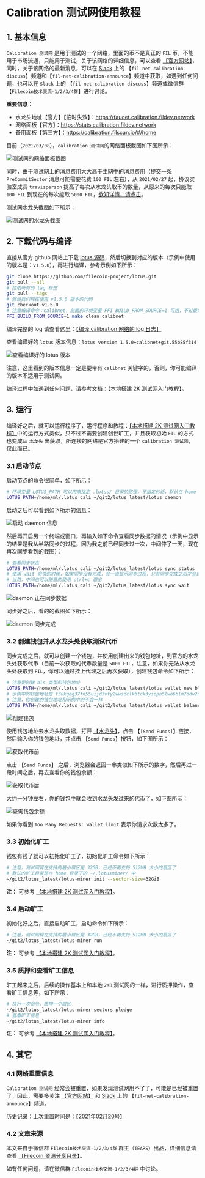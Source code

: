 

# Calibration 测试网使用教程

## 1. 基本信息

`Calibration 测试网` 是用于测试的一个网络，里面的币不是真正的 `FIL` 币，不能用于市场流通，只能用于测试，关于该网络的详细信息，可以查看 [【官方网站】](https://network.filecoin.io/)，同时，关于该网络的最新消息，可以在 [Slack](filecoinproject.slack.com) 上的 【`fil-net-calibration-discuss`】频道和【`fil-net-calibration-announce`】频道中获取，如遇到任何问题，也可以在 `Slack` 上的 【`fil-net-calibration-discuss`】频道或微信群【`Filecoin技术交流-1/2/3/4群`】进行讨论。

**重要信息：**

- 水龙头地址【官方】【临时失效】：https://faucet.calibration.fildev.network
- 网络面板【官方】：https://stats.calibration.fildev.network
- 备用面板【第三方】：https://calibration.filscan.io/#/home

目前（`2021/03/08`），`calibration 测试网`的网络面板截图如下图所示：

![测试网的网络面板截图](./pictures/cali_stats.png)

同时，由于测试网上的消息费用大大高于主网中的消息费用（提交一条 `PreCommitSector` 消息可能需要花费 `100 FIL` 左右），从 `2021/02/27` 起，协议实验室成员 `travisperson` 提高了每次从水龙头取币的数量，从原来的每次只能取 `100 FIL` 到现在的每次能取 `5000 FIL`，[欲知详情，请点击](https://filecoinproject.slack.com/archives/C01D42NNLMS/p1614363209108500)。

测试网水龙头截图如下所示：

![测试网的水龙头截图](./pictures/cali_faucet.png)


## 2. 下载代码与编译

直接从官方 github 网站上下载 [lotus 源码](https://github.com/filecoin-project/lotus)，然后切换到对应的版本（示例中使用的版本是：`v1.5.0`），再进行编译，参考示例如下所示：

```sh
git clone https://github.com/filecoin-project/lotus.git
git pull --all
# 拉取所有的 tag 标签
git pull --tags
# 假设我们现在使用 v1.5.0 版本的代码
git checkout v1.5.0
# 注意编译命令：calibnet，前面的环境变量 FFI_BUILD_FROM_SOURCE=1 可选，不过最好加上
FFI_BUILD_FROM_SOURCE=1 make clean calibnet
```

编译完整的 log 请查看这里：[【编译 calibration 网络的 log 日志】](./files/build_calinet_log.md)

查看编译好的 `lotus` 版本信息：`lotus version 1.5.0+calibnet+git.55b85f314`

![查看编译好的 lotus 版本](./pictures/cali_lotus_version.png)

注意，这里看到的版本信息一定是要带有 `calibnet` 关键字的，否则，你可能编译的版本不适用于测试网。

编译过程中如遇到任何问题，请参考文档：[【本地搭建 2K 测试网入门教程】](https://github.com/filecoin-project/community-china/blob/master/documents/tutorial/local_2k_dev_tutorial/local_2k_dev_tutorial.md)。


## 3. 运行

编译好之后，就可以运行程序了，运行程序和教程：[【本地搭建 2K 测试网入门教程】](https://github.com/filecoin-project/community-china/blob/master/documents/tutorial/local_2k_dev_tutorial/local_2k_dev_tutorial.md)中的运行方式类似，只不过不需要创建创世旷工，并且获取初始 `FIL` 的方式也变成从 `水龙头` 出获取，所连接的网络是官方搭建的一个 `calibration 测试网`，仅此而已。

### 3.1 启动节点

启动节点的命令很简单，如下所示：

```sh
# 环境变量 LOTUS_PATH 可以用来指定 .lotus/ 目录的路径，不指定的话，默认在 home 目录下的 ~/.lotus/ 中
LOTUS_PATH=/home/ml/.lotus_cali ~/git2/lotus_latest/lotus daemon
```

启动之后可以看到如下所示的信息：

![启动 daemon 信息](./pictures/cali_start_daemon.png)

然后再开启另一个终端或窗口，再输入如下命令查看同步数据的情况（示例中显示的结果是我从半路同步的过程，因为我之前已经同步过一次，中间停了一天，现在再次同步看到的截图）：

```sh
# 查看同步状态
LOTUS_PATH=/home/ml/.lotus_cali ~/git2/lotus_latest/lotus sync status
# 使用 wait 命令的时候，如果同步没有完成，会一直显示同步过程，只有同步完成之后才会自动退出
# 当然，中间也可以随意的使用 ctrl+c 退出
LOTUS_PATH=/home/ml/.lotus_cali ~/git2/lotus_latest/lotus sync wait
````

![daemon 正在同步数据](./pictures/cali_sync_status_01.png)

同步好之后，看的的截图如下所示：

![daemon 同步完成](./pictures/cali_sync_status_finished.png)

### 3.2 创建钱包并从水龙头处获取测试代币

同步完成之后，就可以创建一个钱包，并使用创建出来的钱包地址，到官方的水龙头处获取代币（目前一次获取的代币数量是 `5000 FIL`，注意，如果你无法从水龙头处获取到 `FIL`，你可以通过挂上代理之后再次获取），创建钱包命令如下所示：

```sh
# 注意要创建 bls 类型的钱包地址
LOTUS_PATH=/home/ml/.lotus_cali ~/git2/lotus_latest/lotus wallet new bls
# 示例中的钱包地址是 t3ukgeg37fn55uijd3vty2wwsdclkbtck3yscpn5lwo6blm7odw2nasnb2zeg5lmfk3lbobl6uxhh6jukveloq，
# 注意，你创建的钱包地址和示例中的不会一样
LOTUS_PATH=/home/ml/.lotus_cali ~/git2/lotus_latest/lotus wallet balance t3ukgeg37fn55uijd3vty2wwsdclkbtck3yscpn5lwo6blm7odw2nasnb2zeg5lmfk3lbobl6uxhh6jukveloq
````

![创建钱包](./pictures/cali_new_wallet.png)

使用钱包地址去水龙头取数据，打开 [【水龙头】](https://faucet.calibration.fildev.network)，点击 【`[Send Funds]`】链接，然后输入你的钱包地址，并点击 【`Send Funds`】按钮，如下图所示：

![获取代币前](./pictures/cali_faucet_before_send_funds.png)

点击 【`Send Funds`】 之后，浏览器会返回一串类似如下所示的数字，然后再过一段时间之后，再去查看你的钱包余额：

![获取代币后](./pictures/cali_faucet_after_send_funds.png)

大约一分钟左右，你的钱包中就会收到水龙头发过来的代币了，如下图所示：

![查询钱包余额](./pictures/cali_faucet_got_funds.png)

如果你看到 `Too Many Requests: wallet limit` 表示你请求次数太多了。


### 3.3 初始化旷工

钱包有钱了就可以初始化旷工了，初始化旷工命令如下所示：

```sh
# 注意，测试网现在支持的最小扇区是 32GB，已经不再支持 512MB 大小的扇区了
# 默认的旷工目录是在 home 目录下的 ~/.lotusminer/ 中
~/git2/lotus_latest/lotus-miner init --sector-size=32GiB
````

**注：** 可参考 [【本地搭建 2K 测试网入门教程】](https://github.com/filecoin-project/community-china/blob/master/documents/tutorial/local_2k_dev_tutorial/local_2k_dev_tutorial.md)。

### 3.4 启动旷工

初始化好之后，直接启动旷工，启动命令如下所示：

```sh
# 注意，测试网现在支持的最小扇区是 32GB，已经不再支持 512MB 大小的扇区了
~/git2/lotus_latest/lotus-miner run
````

**注：** 可参考 [【本地搭建 2K 测试网入门教程】](https://github.com/filecoin-project/community-china/blob/master/documents/tutorial/local_2k_dev_tutorial/local_2k_dev_tutorial.md)。

### 3.5 质押和查看旷工信息

旷工起来之后，后续的操作基本上和本地 `2KB` 测试网的一样，进行质押操作，查看旷工信息等，如下所示：

```sh
# 执行一次命令，质押一个扇区
~/git2/lotus_latest/lotus-miner sectors pledge
# 查看旷工信息
~/git2/lotus_latest/lotus-miner info
````

**注：** 可参考 [【本地搭建 2K 测试网入门教程】](https://github.com/filecoin-project/community-china/blob/master/documents/tutorial/local_2k_dev_tutorial/local_2k_dev_tutorial.md)。


## 4. 其它

### 4.1 网络重置信息

`Calibration 测试网` 经常会被重置，如果发现测试网用不了了，可能是已经被重置了，因此，需要多关注  [【官方网站】](https://network.filecoin.io/) 和 [Slack](filecoinproject.slack.com) 上的 【`fil-net-calibration-announce`】频道。

历史记录：上次重置时间是：[【2021年02月20号】](https://filecoinproject.slack.com/archives/C01D42NNLMS/p1613779525000400)


### 4.2 文章来源

本文来自于微信群 `Filecoin技术交流-1/2/3/4群` 群主（`TEARS`）出品，详细信息请查看 [【Filecoin 资源分享目录】](./documents/legacy_resource/README.md)。

如有任何问题，请在微信群 `Filecoin技术交流-1/2/3/4群` 中讨论。
